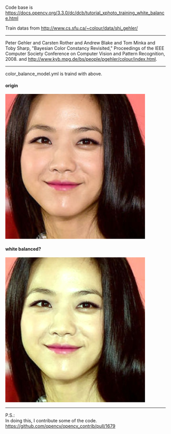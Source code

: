 Code base is https://docs.opencv.org/3.3.0/dc/dcb/tutorial_xphoto_training_white_balance.html

Train datas from http://www.cs.sfu.ca/~colour/data/shi_gehler/
****
Peter Gehler and Carsten Rother and Andrew Blake and Tom Minka and Toby Sharp, "Bayesian Color Constancy Revisited,"
Proceedings of the IEEE Computer Society Conference on Computer Vision and Pattern Recognition, 2008. 
and http://www.kyb.mpg.de/bs/people/pgehler/colour/index.html.
****

color_balance_model.yml is traind with above.

#### origin
![ori](z.jpg)

#### white balanced?
![fail](zz.jpg)


----
P.S.: <br>
In doing this, I contribute some of the code. https://github.com/opencv/opencv_contrib/pull/1679
